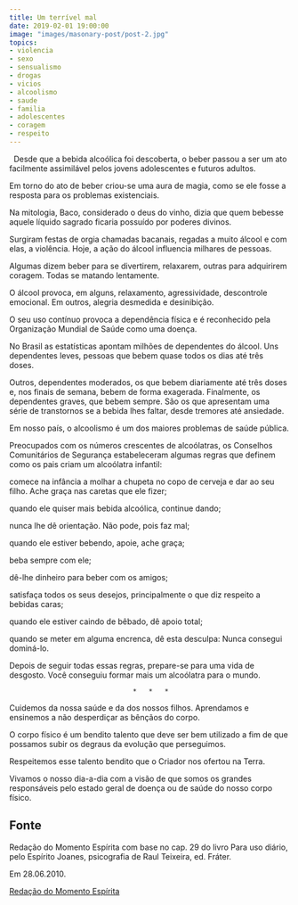 ```yaml
---
title: Um terrível mal
date: 2019-02-01 19:00:00
image: "images/masonary-post/post-2.jpg"
topics: 
- violencia
- sexo
- sensualismo
- drogas
- vicios
- alcoolismo
- saude
- familia
- adolescentes
- coragem
- respeito
---
```

 
Desde que a bebida alcoólica foi descoberta, o beber passou a ser um ato
facilmente assimilável pelos jovens adolescentes e futuros adultos.

Em torno do ato de beber criou-se uma aura de magia, como se ele fosse a
resposta para os problemas existenciais.

Na mitologia, Baco, considerado o deus do vinho, dizia que quem bebesse aquele
líquido sagrado ficaria possuído por poderes divinos.

Surgiram festas de orgia chamadas bacanais, regadas a muito álcool e com elas,
a violência. Hoje, a ação do álcool influencia milhares de pessoas.

Algumas dizem beber para se divertirem, relaxarem, outras para adquirirem
coragem. Todas se matando lentamente.

O álcool provoca, em alguns, relaxamento, agressividade, descontrole emocional.
Em outros, alegria desmedida e desinibição.

O seu uso contínuo provoca a dependência física e é reconhecido pela
Organização Mundial de Saúde como uma doença.

No Brasil as estatísticas apontam milhões de dependentes do álcool. Uns
dependentes leves, pessoas que bebem quase todos os dias até três doses.

Outros, dependentes moderados, os que bebem diariamente até três doses e, nos
finais de semana, bebem de forma exagerada. Finalmente, os dependentes graves,
que bebem sempre. São os que apresentam uma série de transtornos se a bebida
lhes faltar, desde tremores até ansiedade.

Em nosso país, o alcoolismo é um dos maiores problemas de saúde pública.

Preocupados com os números crescentes de alcoólatras, os Conselhos Comunitários
de Segurança estabeleceram algumas regras que definem como os pais criam um
alcoólatra infantil:

comece na infância a molhar a chupeta no copo de cerveja e dar ao seu filho.
Ache graça nas caretas que ele fizer;

quando ele quiser mais bebida alcoólica, continue dando;

nunca lhe dê orientação. Não pode, pois faz mal;

quando ele estiver bebendo, apoie, ache graça;

beba sempre com ele;

dê-lhe dinheiro para beber com os amigos;

satisfaça todos os seus desejos, principalmente o que diz respeito a bebidas
caras;

quando ele estiver caindo de bêbado, dê apoio total;

quando se meter em alguma encrenca, dê esta desculpa: Nunca consegui dominá-lo.

Depois de seguir todas essas regras, prepare-se para uma vida de desgosto. Você
conseguiu formar mais um alcoólatra para o mundo.

                                   *   *   *

Cuidemos da nossa saúde e da dos nossos filhos. Aprendamos e ensinemos a não
desperdiçar as bênçãos do corpo.

O corpo físico é um bendito talento que deve ser bem utilizado a fim de que
possamos subir os degraus da evolução que perseguimos.

Respeitemos esse talento bendito que o Criador nos ofertou na Terra.

Vivamos o nosso dia-a-dia com a visão de que somos os grandes responsáveis pelo
estado geral de doença ou de saúde do nosso corpo físico.

## Fonte
Redação do Momento Espírita com base no cap. 29
do livro Para uso diário, pelo Espírito Joanes,
psicografia de Raul Teixeira, ed. Fráter.

Em 28.06.2010.

[Redação do Momento Espírita](http://momento.com.br/pt/ler_texto.php?id=632)
